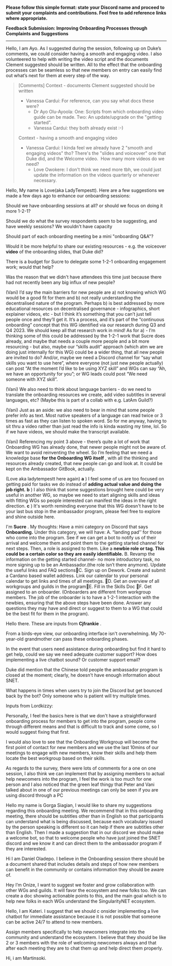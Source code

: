 **Please follow this simple format: state your Discord name and proceed to submit your complaints and contributions. Feel free to add reference links where appropriate.**

**Feedback Submission: Improving Onboarding Processes through Complaints and Suggestions**



****



Hello, I am Ayo. As I suggested during the session, following up on Duke’s comments, we could consider having a smooth and engaging video. I also volunteered to help with writing the video script and the documents Clement suggested should be written. All to the effect that the onboarding processes can be seamless so that new members on entry can easily find out what’s next for them at every step of the way. 

> [Comments]
> Context - documents Clement suggested should be written
> * Vanessa Cardui: For reference, can you say what docs these were?
>   - Dr Ayo Olu-Ayoola: One: Scripts from which onboarding video guide can be made.
Two: An update/upgrade on the "getting started".
>   - Vanessa Cardui: they both already exist :-)
>
> Context - having a smooth and engaging video
> * Vanessa Cardui: I kinda feel we already have 2 "smooth and engaging videos" tho? There's the "slides and voiceover" one that Duke did, and the Welcome video.  How many more videos do we need?
>   - Love Owokere: I don't think we need more tbh, we could just update the information on the videos quarterly or whenever necessary.
>



Hello, My name is Love(aka LadyTempestt). Here are a few suggestions we made a few days ago to enhance our onboarding sessions:

Should we have onboarding sessions at all? or should we focus on doing it more 1-2-1?

Should we do what the survey respondents seem to be suggesting, and have weekly sessions? We wouldn't have capacity

Should part of each onboarding meeting be a mini "onboarding Q&A"?

Would it be more helpful to share our existing resources - e.g. the voiceover **video** of the onboarding slides, that Duke did?

There is a budget for Sucre to delegate some 1-2-1 onboarding engagement work; would that help?

Was the reason that we didn't have attendees this time just because there had not recently been any big influx of new people?



(Vani) I’d say the main barriers for new people are a) not knowing which WG would be a good fit for them and b) not really understanding the decentralised nature of the program. Perhaps b) is best addressed by more educational resources on decentralised governance - infographics, short explainer videos, etc - but I think it’s something that you can’t just tell people once and they’ll get it. It’s a process, and it’s part of the “continuous onboarding” concept that this WG identified via our research during Q3 and Q4 2023. We should keep all that research work in mind! As for a) - I’m thinking some of this could be addressed by the 1-2-1 work that Sucre does already, and maybe that needs a couple more people and a bit more resourcing - but also, maybe our “skills audit” approach (which atm we are doing just internally for this WG) could be a wider thing, that all new people are invited to do? And/or, maybe we need a Discord channel for “say what skills you want to use here”, where everyone (not just new people actually) can post “At the moment I’d like to be using XYZ skill” and WGs can say “Ah, we have an opportunity for you”; or WG leads could post “We need someone with XYZ skill”.



(Vani) We also need to think about language barriers - do we need to translate the onboarding resources we create, add video subtitles in several languages, etc? (Maybe this is part of a collab with e.g. LatAm Guild?)



(Vani) Just as an aside: we also need to bear in mind that some people prefer info as text. Most native speakers of a language can read twice or 3 times as fast as they can listen to spoken word. So for me anyway, having to sit thru a video rather than just read the info is kinda wasting my time, lol. So if we have videos, we should make the transcript available.



(Vani) Referencing my point 3 above - there’s quite a lot of work that Onboarding WG has already done, that newer people might not be aware of. We want to avoid reinventing the wheel. So I’m feeling that we need a knowledge base **for the Onboarding WG itself** , with all the thinking and resources already created, that new people can go and look at. It could be kept on the Ambassador GitBook, actually.



(Love aka ladytempestt here again) **a** ) I feel some of us are too focused on getting paid for tasks we do instead of **adding actual value and doing the job right.**  **b** ) I also think that some suggestions brought here could be very useful in another WG, so maybe we need to start aligning skills and ideas with fitting WGs so people interested can manifest the ideas in the right direction. **c** ) It's worth reminding everyone that this WG doesn't have to be your last bus stop in the ambassador program, please feel free to explore and shine outside here.

I'm **Sucre** . My thoughts:  Have a mini category on Discord that says **Onboarding.** Under this category, we will have: A. “landing pad’’ for those who come into the program. See if we can get a bot to notify us of their arrival and welcome them  and point them to the getting started channel for next steps. Then, a role is assigned to them. Like a **newbie role or tag. This could be a certain color so they are easily identifiable.** B. Revamp the information on the getting started channel- no more introductory task, no more signing up to be an Ambassador.(the role isn’t there anymore). Update the useful links and FAQ sectionsC. Sign up on Dework. Create and submit a Cardano based wallet address. Link our calendar to your personal calendar to get links and times of all meetings. D. Get an overview of all workgroups and guilds in the programE. Fill in the Skills Doc F. Get assigned to an onboarder. (Onboarders are different from workgroup members. The job of the onboarder is to have a 1-2-1 interaction with the newbies, ensuring that the above steps have been done. Answer any questions they may have and direct or suggest  to them to a WG that could be the best fit for them in the program).





Hello there. These are inputs from **Cjfrankie** .

From a birds-eye view, our onboarding interface isn't overwhelming.  My 70-year-old grandmother can pass these onboarding phases.

In the event that users need assistance during onboarding but find it hard to get help, could we say we need adequate customer support? How does implementing a live chatbot sound? Or customer support email?

Duke did mention that the Chinese told people the ambassador program is closed at the moment; clearly, he doesn't have enough information about SNET.

What happens in times when users try to join the Discord but get bounced back by the bot? Only someone who is patient will try multiple times.



Inputs from Lordkizzy:

Personally, I feel the basics here is that we don't have a straightforward onboarding process for members to get into the program, people come through different means and that is difficult to track and some come, so I would suggest fixing that first.

I would also love to see that the Onboarding Workgroup will become the first point of contact for new members and we use the last 10mins of our meetings to engage with new members, know their skills and help them locate the best workgroup based on their skills.

As regards to the survey, there were lots of comments for a one on one session, I also think we can implement that by assigning members to actual help newcomers into the program, I feel the work is too much for one person and I also noticed that the green leaf thingy that Peter and Vani talked about in one of our previous meetings can only be seen if you are using discord through a PC

Hello my name is Gorga Siagian, I would like to share my suggestions regarding this onboarding meeting. We recommend that in this onboarding meeting, there should be subtitles other than in English so that participants can understand what is being discussed, because each vocabulary issued by the person speaking is different so it can help if there are subtitles other than English. Then I made a suggestion that in our discord we should make a welcome bot, so that to welcome people who have just joined the SNET discord and we know it and can direct them to the ambassador program if they are interested.

Hi I am Daniel Oladepo. I believe in the Onboarding session there should be a document shared that includes details and steps of how new members can benefit in the community or contains information they should be aware of.

Hey I’m Onize, I want to suggest we foster and grow collaboration with other WGs and guilds. It will favor the ecosystem and new folks too. We can create a doc showing actionable points to this, and the main goal which is to help new folks in each WGs understand the SingularityNET ecosystem.



Hello, I am Kateri. I suggest that we should c onsider implementing a live chatbot for immediate assistance because it is not possible that someone can be active 24/7 to attend to new members.

Assign members specifically to help newcomers integrate into the community and understand the ecosystem. I believe that  they should be like 2 or 3 members with the role of welcoming newcomers always and that after each meeting they are to chat them up and help direct them properly.

Hi, i am Martinsoki.

